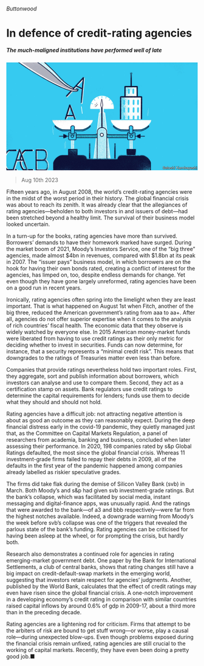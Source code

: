 ###### Buttonwood

# In defence of credit-rating agencies 

##### The much-maligned institutions have performed well of late 

![image](images/20230812_FND003.jpg) 

> Aug 10th 2023 

Fifteen years ago, in August 2008, the world’s credit-rating agencies were in the midst of the worst period in their history. The global financial crisis was about to reach its zenith. It was already clear that the allegiances of rating agencies—beholden to both investors in and issuers of debt—had been stretched beyond a healthy limit. The survival of their business model looked uncertain.

In a turn-up for the books, rating agencies have more than survived. Borrowers’ demands to have their homework marked have surged. During the market boom of 2021, Moody’s Investors Service, one of the “big three” agencies, made almost $4bn in revenues, compared with $1.8bn at its peak in 2007. The “issuer pays” business model, in which borrowers are on the hook for having their own bonds rated, creating a conflict of interest for the agencies, has limped on, too, despite endless demands for change. Yet even though they have gone largely unreformed, rating agencies have been on a good run in recent years.

Ironically, rating agencies often spring into the limelight when they are least important. That is what happened on August 1st when Fitch, another of the big three, reduced the American government’s rating from aaa to aa+. After all, agencies do not offer superior expertise when it comes to the analysis of rich countries’ fiscal health. The economic data that they observe is widely watched by everyone else. In 2015 American money-market funds were liberated from having to use credit ratings as their only metric for deciding whether to invest in securities. Funds can now determine, for instance, that a security represents a “minimal credit risk”. This means that downgrades to the ratings of Treasuries matter even less than before.

Companies that provide ratings nevertheless hold two important roles. First, they aggregate, sort and publish information about borrowers, which investors can analyse and use to compare them. Second, they act as a certification stamp on assets. Bank regulators use credit ratings to determine the capital requirements for lenders; funds use them to decide what they should and should not hold. 

Rating agencies have a difficult job: not attracting negative attention is about as good an outcome as they can reasonably expect. During the deep financial distress early in the covid-19 pandemic, they quietly managed just that, as the Committee on Capital Markets Regulation, a panel of researchers from academia, banking and business, concluded when later assessing their performance. In 2020, 198 companies rated by s&amp;p Global Ratings defaulted, the most since the global financial crisis. Whereas 11 investment-grade firms failed to repay their debts in 2009, all of the defaults in the first year of the pandemic happened among companies already labelled as riskier speculative grades. 

The firms did take flak during the demise of Silicon Valley Bank (svb) in March. Both Moody’s and s&amp;p had given svb investment-grade ratings. But the bank’s collapse, which was facilitated by social media, instant messaging and digital-finance apps, was unusually rapid. And the ratings that were awarded to the bank—of a3 and bbb respectively—were far from the highest notches available. Indeed, a downgrade warning from Moody’s the week before svb’s collapse was one of the triggers that revealed the parlous state of the bank’s funding. Rating agencies can be criticised for having been asleep at the wheel, or for prompting the crisis, but hardly both.

Research also demonstrates a continued role for agencies in rating emerging-market government debt. One paper by the Bank for International Settlements, a club of central banks, shows that rating changes still have a big impact on credit-default-swap markets in the emerging world, suggesting that investors retain respect for agencies’ judgments. Another, published by the World Bank, calculates that the effect of credit ratings may even have risen since the global financial crisis. A one-notch improvement in a developing economy’s credit rating in comparison with similar countries raised capital inflows by around 0.6% of gdp in 2009-17, about a third more than in the preceding decade.

Rating agencies are a lightening rod for criticism. Firms that attempt to be the arbiters of risk are bound to get stuff wrong—or worse, play a causal role—during unexpected blow-ups. Even though problems exposed during the financial crisis remain unfixed, rating agencies are still crucial to the working of capital markets. Recently, they have even been doing a pretty good job.■






